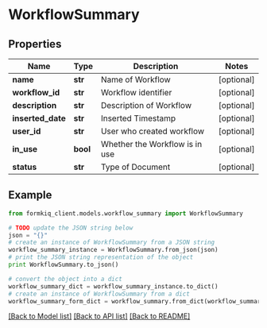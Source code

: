 # WorkflowSummary


## Properties

Name | Type | Description | Notes
------------ | ------------- | ------------- | -------------
**name** | **str** | Name of Workflow | [optional] 
**workflow_id** | **str** | Workflow identifier | [optional] 
**description** | **str** | Description of Workflow | [optional] 
**inserted_date** | **str** | Inserted Timestamp | [optional] 
**user_id** | **str** | User who created workflow | [optional] 
**in_use** | **bool** | Whether the Workflow is in use | [optional] 
**status** | **str** | Type of Document | [optional] 

## Example

```python
from formkiq_client.models.workflow_summary import WorkflowSummary

# TODO update the JSON string below
json = "{}"
# create an instance of WorkflowSummary from a JSON string
workflow_summary_instance = WorkflowSummary.from_json(json)
# print the JSON string representation of the object
print WorkflowSummary.to_json()

# convert the object into a dict
workflow_summary_dict = workflow_summary_instance.to_dict()
# create an instance of WorkflowSummary from a dict
workflow_summary_form_dict = workflow_summary.from_dict(workflow_summary_dict)
```
[[Back to Model list]](../README.md#documentation-for-models) [[Back to API list]](../README.md#documentation-for-api-endpoints) [[Back to README]](../README.md)


